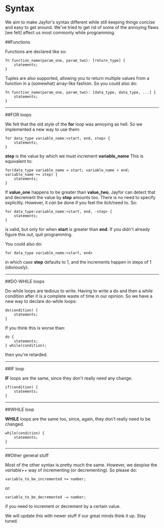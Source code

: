 # <a name="syntax styles"></a>Syntax

We aim to make Jayfor's syntax different while still keeping things concise and easy to get around. We've tried to get rid of some of the annoying flaws [we felt] affect us most commonly while programming. 

##Functions

Functions are declared like so:

	fn function_name(param_one, param_two): [return_type] { 
		statements;
	}

Tuples are also supported, allowing you to return multiple values from a function in a (somewhat) array-like fashion. So you could also do:

	fn function_name(param_one, param_two): [data_type, data_type, ...] { 
		statements;
	}

---------------------------------
##FOR loops


We felt that the old style of the **for** loop was annoying as hell. So we implemented a new way to use them:

	for data_type variable_name:<start, end, step> {
		statements;
	}

**step** is the value by which we must increment **variable_name**
This is equivalent to:
		
	for(data_type variable_name = start; variable_name < end; variable_name += step) { 
		statements;
	}

If **value_one** happens to be greater than **value_two**, Jayfor can detect that and decrement the value by **step** amounts too. There is no need to specify explicitly. However, it *can* be done if you feel the itch/need to.
So:

	for data_type:variable_name:<start, end, -step> {
		statements;
	}

is valid, but only for when **start** is greater than **end**. If you didn't already figure this out, quit programming.

You could also do:

	for data_type variable_name:<start, end>
		
in which case **step** defaults to 1, and the increments happen in steps of 1 (obviously).

----------------------------------------------
##DO-WHILE loops


Do-while loops are tedious to write. Having to write a do and then a while condition after it is a complete waste of time in our opinion. So we have a new way to declare do-while loops:

	do(condition) { 
		statements;
	}

If you think this is worse than:

	do {
		statements;
	} while(condition);

then you're retarded.

----------------------------------------------
##IF loop

**IF** loops are the same, since they don't really need any change.

	if(condition) {
		statements;
	}

----------------------------------------------
##WHILE loop

**WHILE** loops are the same too, since, again, they don't really need to be changed.

	while(condition) {
		statements;
	}

----------------------------------------------
##Other general stuff

Most of the other syntax is pretty much the same. However, we despise the *variable++* way of incrementing (or decrementing). So please do:

	variable_to_be_incremented += number;

or:

	variable_to_be_decremented -= number;

if you need to increment or decrement by a certain value.
	

We will update this with newer stuff if our great minds think it up. Stay tuned.
